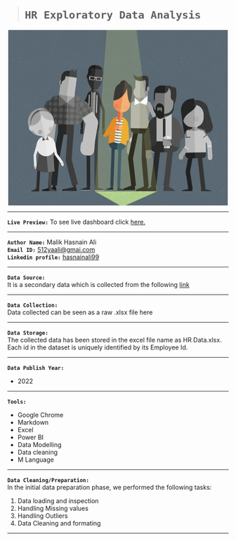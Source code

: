 > #  **`HR Exploratory Data Analysis`**

<img src="./HR.gif" width="500" height="400" style="display: block; margin-left: auto; margin-right: auto;">

____
**`Live Preview:`**
To see live dashboard click [here.](https://app.powerbi.com/view?r=eyJrIjoiZTgyYTE0NWMtOGM2OS00MjYzLTk2YTYtNWRkODRjNzc5ZTAzIiwidCI6IjYyZjIxODFlLWY4ZjQtNDVjZS05NzE0LTIyNTIyYjE2OWY1NSIsImMiOjl9)
____

**`Author Name:`** Malik Hasnain Ali\
**`Email ID:`** 512yaali@gmai.com\
**`Linkedin profile:`** [hasnainali99](https://www.linkedin.com/in/hasnainali99/)

____
**`Data Source:`**\
It is a secondary data which is collected from the following [link](https://docs.google.com/spreadsheets/d/17zaiJnUOnLdHROWLZYcVlpMJ08wh-Bou/edit#gid=115883679)
____
**`Data Collection:`**\
Data collected can be seen as a raw .xlsx file here
____
**`Data Storage:`**\
The collected data has been stored in the excel file name as HR Data.xlsx. Each id in the dataset is uniquely identified by its Employee Id.
____
**`Data Publish Year:`**
- 2022
____
**`Tools:`**
- Google Chrome
- Markdown
- Excel
- Power BI
- Data Modelling
- Data cleaning 
- M Language
____
**`Data Cleaning/Preparation:`**\
In the initial data preparation phase, we performed the following tasks:
1. Data loading and inspection
2. Handling Missing values
3. Handling Outliers
4. Data Cleaning and formating
____
